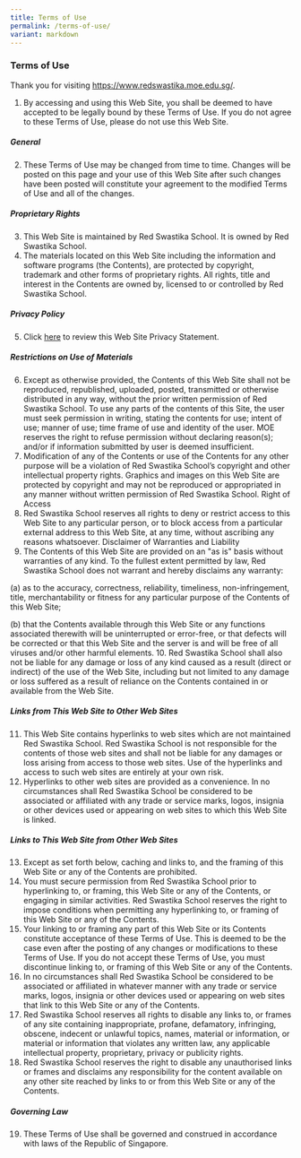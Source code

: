 ```yaml
---
title: Terms of Use
permalink: /terms-of-use/
variant: markdown
---
```

### **Terms of Use**

Thank you for visiting https://www.redswastika.moe.edu.sg/. 

1. By accessing and using this Web Site, you shall be deemed to have accepted to be legally bound by these Terms of Use. If you do not agree to these Terms of Use, please do not use this Web Site. 

##### **General**

2. These Terms of Use may be changed from time to time. Changes will be posted on this page and your use of this Web Site after such changes have been posted will constitute your agreement to the modified Terms of Use and all of the changes. 

##### **Proprietary Rights** 

3. This Web Site is maintained by Red Swastika School. It is owned by Red Swastika School.
4. The materials located on this Web Site including the information and software programs (the Contents), are protected by copyright, trademark and other forms of proprietary rights. All rights, title and interest in the Contents are owned by, licensed to or controlled by Red Swastika School.
 
##### **Privacy Policy** 

5. Click [here](https://www.redswastika.moe.edu.sg/privacy/) to review this Web Site Privacy Statement. 

##### **Restrictions on Use of Materials** 

6. Except as otherwise provided, the Contents of this Web Site shall not be reproduced, republished, uploaded, posted, transmitted or otherwise distributed in any way, without the prior written permission of Red Swastika School.  To use any parts of the contents of this Site, the user must seek permission in writing, stating the contents for use; intent of use; manner of use; time frame of use and identity of the user. MOE reserves the right to refuse permission without declaring reason(s); and/or if information submitted by user is deemed insufficient. 
7. Modification of any of the Contents or use of the Contents for any other purpose will be a violation of Red Swastika School’s copyright and other intellectual property rights. Graphics and images on this Web Site are protected by copyright and may not be reproduced or appropriated in any manner without written permission of Red Swastika School.
Right of Access 
8. Red Swastika School reserves all rights to deny or restrict access to this Web Site to any particular person, or to block access from a particular external address to this Web Site, at any time, without ascribing any reasons whatsoever. 
Disclaimer of Warranties and Liability 
9. The Contents of this Web Site are provided on an "as is" basis without warranties of any kind. To the fullest extent permitted by law, Red Swastika School does not warrant and hereby disclaims any warranty: 
<p>(a) as to the accuracy, correctness, reliability, timeliness, non-infringement, title, merchantability or fitness for any particular purpose of the Contents of this Web Site; </p>
(b) that the Contents available through this Web Site or any functions associated therewith will be uninterrupted or error-free, or that defects will be corrected or that this Web Site and the server is and will be free of all viruses and/or other harmful elements. 
10. Red Swastika School shall also not be liable for any damage or loss of any kind caused as a result (direct or indirect) of the use of the Web Site, including but not limited to any damage or loss suffered as a result of reliance on the Contents contained in or available from the Web Site. 

##### **Links from This Web Site to Other Web Sites**

11. This Web Site contains hyperlinks to web sites which are not maintained Red Swastika School. Red Swastika School is not responsible for the contents of those web sites and shall not be liable for any damages or loss arising from access to those web sites. Use of the hyperlinks and access to such web sites are entirely at your own risk. 
12. Hyperlinks to other web sites are provided as a convenience. In no circumstances shall Red Swastika School be considered to be associated or affiliated with any trade or service marks, logos, insignia or other devices used or appearing on web sites to which this Web Site is linked. 

##### **Links to This Web Site from Other Web Sites**

13. Except as set forth below, caching and links to, and the framing of this Web Site or any of the Contents are prohibited. 
14. You must secure permission from Red Swastika School prior to hyperlinking to, or framing, this Web Site or any of the Contents, or engaging in similar activities. Red Swastika School reserves the right to impose conditions when permitting any hyperlinking to, or framing of this Web Site or any of the Contents. 
15. Your linking to or framing any part of this Web Site or its Contents constitute acceptance of these Terms of Use. This is deemed to be the case even after the posting of any changes or modifications to these Terms of Use. If you do not accept these Terms of Use, you must discontinue linking to, or framing of this Web Site or any of the Contents. 
16. In no circumstances shall Red Swastika School be considered to be associated or affiliated in whatever manner with any trade or service marks, logos, insignia or other devices used or appearing on web sites that link to this Web Site or any of the Contents. 
17. Red Swastika School reserves all rights to disable any links to, or frames of any site containing inappropriate, profane, defamatory, infringing, obscene, indecent or unlawful topics, names, material or information, or material or information that violates any written law, any applicable intellectual property, proprietary, privacy or publicity rights. 
18. Red Swastika School reserves the right to disable any unauthorised links or frames and disclaims any responsibility for the content available on any other site reached by links to or from this Web Site or any of the Contents. 

##### **Governing Law**

19. These Terms of Use shall be governed and construed in accordance with laws of the Republic of Singapore.